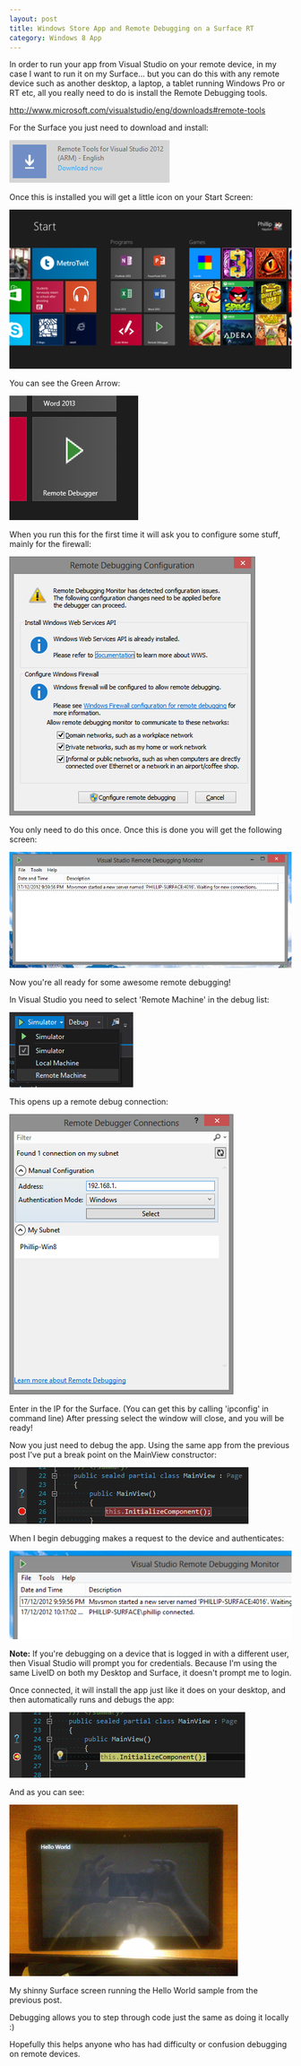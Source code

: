 ```yaml
---
layout: post
title: Windows Store App and Remote Debugging on a Surface RT
category: Windows 8 App
---
```


In order to run your app from Visual Studio on your remote device, in my case I want to run it on my Surface... but you can do this with any remote device such as another desktop, a laptop, a tablet running Windows Pro or RT etc, all you really need to do is install the Remote Debugging tools.

<a href="http://www.microsoft.com/visualstudio/eng/downloads#remote-tools">http://www.microsoft.com/visualstudio/eng/downloads#remote-tools</a>

For the Surface you just need to download and install:

<a href="http://www.microsoft.com/visualstudio/eng/downloads#remote-tools"><img src="/images/image17.png" /></a>

Once this is installed you will get a little icon on your Start Screen:

<a href="/images/image7.png"><img src="/images/image7.png" /></a>

You can see the Green Arrow:

<img src="/images/image18.png" />

When you run this for the first time it will ask you to configure some stuff, mainly for the firewall:

<img src="/images/image19.png" />

You only need to do this once. Once this is done you will get the following screen:

<img src="/images/image20.png" />

Now you're all ready for some awesome remote debugging!

In Visual Studio you need to select 'Remote Machine' in the debug list:

<img src="/images/image21.png" />

This opens up a remote debug connection:

<img src="/images/image22.png" />

Enter in the IP for the Surface. (You can get this by calling 'ipconfig' in command line) After pressing select the window will close, and you will be ready!

Now you just need to debug the app. Using the same app from the previous post I've put a break point on the MainView constructor:

<img src="/images/image23.png" />

When I begin debugging makes a request to the device and authenticates:

<img src="/images/image24.png" />

<span class="note"><strong>Note:</strong> If you're debugging on a device that is logged in with a different user, then Visual Studio will prompt you for credentials. Because I'm using the same LiveID on both my Desktop and Surface, it doesn't prompt me to login.</strong>

Once connected, it will install the app just like it does on your desktop, and then automatically runs and debugs the app:

<img src="/images/image25.png" />

And as you can see:

<img src="/images/image26.png" />

My shinny Surface screen running the Hello World sample from the previous post.

Debugging allows you to step through code just the same as doing it locally :)

Hopefully this helps anyone who has had difficulty or confusion debugging on remote devices.
